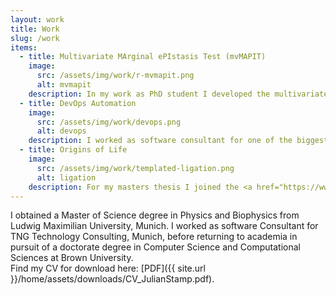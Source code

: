 ```yaml
---
layout: work
title: Work
slug: /work
items:
  - title: Multivariate MArginal ePIstasis Test (mvMAPIT)
    image:
      src: /assets/img/work/r-mvmapit.png
      alt: mvmapit
    description: In my work as PhD student I developed the multivariate MArginal ePIstasis Test (mvMAPIT) – a multi-outcome generalization of a recently proposed epistatic detection method which seeks to detect marginal epistasis or the combined pairwise interaction effects between a given variant and all other variants. By searching for marginal epistatic effects, one can identify genetic variants that are involved in epistasis without the need to identify the exact partners with which the variants interact – thus, potentially alleviating much of the statistical and computational burden associated with conventional explicit search based methods. Find the documentation of the R package I developed and maintain <a href="https://lcrawlab.github.io/mvMAPIT/">here</a>.
  - title: DevOps Automation
    image:
      src: /assets/img/work/devops.png
      alt: devops
    description: I worked as software consultant for one of the biggest German insurance companies. As part of the build management team for several software projects, I worked on setting up an entirely new build infrastructure with automation of continuous integration, testing, delivery, and release management in the cloud. Our team was basically performing open-heart surgery on critical infrastructure that was in permanent use by all the software teams depending on it, with the goal of better reliability, automation, and cost efficiency. The main technologies I worked with were Groovy Shell, Docker, Git, Maven, Openshift, Cloudfoundry, Jenkins, Nexus
  - title: Origins of Life
    image:
      src: /assets/img/work/templated-ligation.png
      alt: ligation
    description: For my masters thesis I joined the <a href="https://www.biosystems.physik.uni-muenchen.de/">Systems Biophysics AG Braun</a>. I worked on templated ligation as possible pathway for non-enzymatic replication. I also worked on prototyping an experimental setup for realtime spectroscopy in thermophoretic traps. I learned hot to use Comsol to simulate thermal traps, LabView to simulate random motion of particles in flow fields and temperature gradients, and how to experimentally realize these simulations. Major technolohgies I worked with were HPLC-MS, Bioanalyzer, UV-spectroscopy.
---
```


I obtained a Master of Science degree in Physics and Biophysics from Ludwig Maximilian University, Munich. I worked as software Consultant for TNG Technology Consulting, Munich, before returning to academia in pursuit of a doctorate degree in Computer Science and Computational Sciences at Brown University.
<br />
Find my CV for download here: [PDF]({{ site.url }}/home/assets/downloads/CV_JulianStamp.pdf).

<br />
<br />
